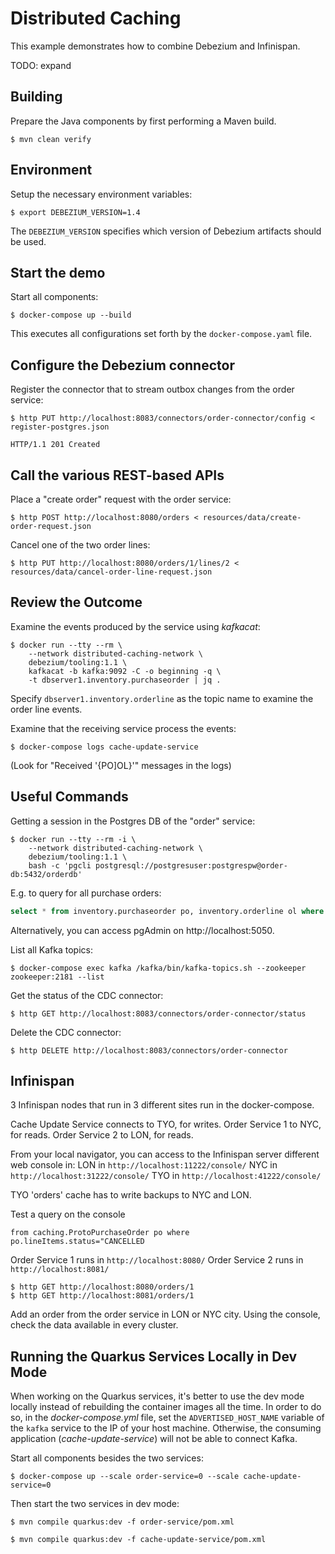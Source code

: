 # Distributed Caching

This example demonstrates how to combine Debezium and Infinispan.

TODO: expand

## Building

Prepare the Java components by first performing a Maven build.

```console
$ mvn clean verify
```

## Environment

Setup the necessary environment variables:

```console
$ export DEBEZIUM_VERSION=1.4
```

The `DEBEZIUM_VERSION` specifies which version of Debezium artifacts should be used.
  
## Start the demo  

Start all components:

```console
$ docker-compose up --build
```

This executes all configurations set forth by the `docker-compose.yaml` file.

## Configure the Debezium connector

Register the connector that to stream outbox changes from the order service: 

```console
$ http PUT http://localhost:8083/connectors/order-connector/config < register-postgres.json

HTTP/1.1 201 Created
```

## Call the various REST-based APIs

Place a "create order" request with the order service:

```console
$ http POST http://localhost:8080/orders < resources/data/create-order-request.json
```

Cancel one of the two order lines:

```console
$ http PUT http://localhost:8080/orders/1/lines/2 < resources/data/cancel-order-line-request.json
```

## Review the Outcome

Examine the events produced by the service using _kafkacat_:

```console
$ docker run --tty --rm \
    --network distributed-caching-network \
    debezium/tooling:1.1 \
    kafkacat -b kafka:9092 -C -o beginning -q \
    -t dbserver1.inventory.purchaseorder | jq .
```

Specify `dbserver1.inventory.orderline` as the topic name to examine the order line events.

Examine that the receiving service process the events:

```console
$ docker-compose logs cache-update-service
```

(Look for "Received '{PO]OL}'" messages in the logs)

## Useful Commands

Getting a session in the Postgres DB of the "order" service:

```console
$ docker run --tty --rm -i \
    --network distributed-caching-network \
    debezium/tooling:1.1 \
    bash -c 'pgcli postgresql://postgresuser:postgrespw@order-db:5432/orderdb'
```

E.g. to query for all purchase orders:

```sql
select * from inventory.purchaseorder po, inventory.orderline ol where ol.order_id = po.id;
```

Alternatively, you can access pgAdmin on http://localhost:5050.

List all Kafka topics:

```console
$ docker-compose exec kafka /kafka/bin/kafka-topics.sh --zookeeper zookeeper:2181 --list
```

Get the status of the CDC connector:

```console
$ http GET http://localhost:8083/connectors/order-connector/status
```

Delete the CDC connector:

```console
$ http DELETE http://localhost:8083/connectors/order-connector
```

## Infinispan

3 Infinispan nodes that run in 3 different sites run in the docker-compose.

Cache Update Service connects to TYO, for writes.
Order Service 1 to NYC, for reads.
Order Service 2 to LON, for reads.

From your local navigator, you can access to the Infinispan server different web console in:
LON in `http://localhost:11222/console/`
NYC in `http://localhost:31222/console/`
TYO in `http://localhost:41222/console/`

TYO 'orders' cache has to write backups to NYC and LON.

Test a query on the console
```console
from caching.ProtoPurchaseOrder po where po.lineItems.status="CANCELLED
```

Order Service 1 runs in `http://localhost:8080/`
Order Service 2 runs in `http://localhost:8081/`

```console
$ http GET http://localhost:8080/orders/1
$ http GET http://localhost:8081/orders/1
```
Add an order from the order service in LON or NYC city.
Using the console, check the data available in every cluster.

## Running the Quarkus Services Locally in Dev Mode

When working on the Quarkus services, it's better to use the dev mode locally instead of rebuilding the container images all the time.
In order to do so, in the _docker-compose.yml_ file, set the `ADVERTISED_HOST_NAME` variable of the `kafka` service to the IP of your host machine.
Otherwise, the consuming application (_cache-update-service_) will not be able to connect Kafka.

Start all components besides the two services:

```console
$ docker-compose up --scale order-service=0 --scale cache-update-service=0
```

Then start the two services in dev mode:

```console
$ mvn compile quarkus:dev -f order-service/pom.xml
```

```console
$ mvn compile quarkus:dev -f cache-update-service/pom.xml
```

